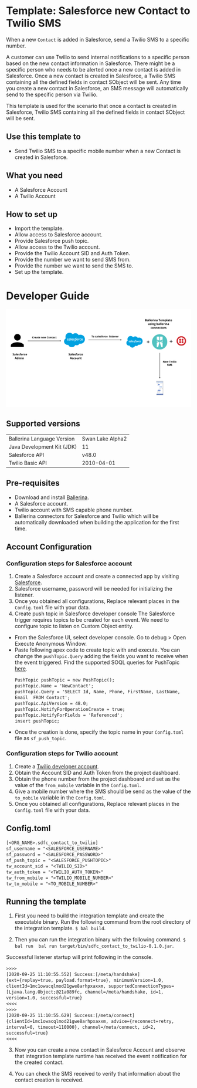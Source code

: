 # Template: Salesforce new Contact to Twilio SMS
When a new `Contact` is added in Salesforce, send a Twilio SMS to a specific number.<br>

A customer can use Twilio to send internal notifications to a specific person based on the new contact information in Salesforce. There might be a specific person who needs to be alerted once a new contact is added in Salesforce. Once a new contact is created in Salesforce, a Twilio SMS containing all the defined fields in contact SObject will be sent. Any time you create a new contact in Salesforce, an SMS message will automatically send to the specific person via Twilio.

This template is used for the scenario that once a contact is created in Salesforce, Twilio SMS containing all the 
defined fields in contact SObject will be sent.

## Use this template to
- Send Twilio SMS to a specific mobile number when a new Contact is created in Salesforce.

## What you need
- A Salesforce Account
- A Twilio Account 

## How to set up
- Import the template.
- Allow access to Salesforce account.
- Provide Salesforce push topic.
- Allow access to the Twilio account.
- Provide the Twilio Account SID and Auth Token.
- Provide the number we want to send SMS from.
- Provide the number we want to send the SMS to.
- Set up the template. 

# Developer Guide
<p align="center">
<img src="./docs/images/template_flow.png?raw=true" alt="Github-Slack Integration template overview"/>
</p>

## Supported versions
<table>
  <tr>
   <td>Ballerina Language Version
   </td>
   <td>Swan Lake Alpha2
   </td>
  </tr>
  <tr>
   <td>Java Development Kit (JDK) 
   </td>
   <td>11
   </td>
  </tr>
  <tr>
   <td>Salesforce API 
   </td>
   <td>v48.0
   </td>
  </tr>
  <tr>
   <td>Twilio Basic API
   </td>
   <td>2010-04-01
   </td>
  </tr>
</table>

## Pre-requisites
* Download and install [Ballerina](https://ballerinalang.org/downloads/).
* A Salesforce account.
* Twilio account with SMS capable phone number.
* Ballerina connectors for Salesforce and Twilio which will be automatically downloaded when building the application for the first time.

## Account Configuration
### Configuration steps for Salesforce account
1. Create a Salesforce account and create a connected app by visiting [Salesforce](https://www.salesforce.com). 
2. Salesforce username, password will be needed for initializing the listener. 
3. Once you obtained all configurations, Replace relevant places in the `Config.toml` file with your data.
4. Create push topic in Salesforce developer console
  The Salesforce trigger requires topics to be created for each event. We need to configure topic to listen on Custom Object entity.
  * From the Salesforce UI, select developer console. Go to debug > Open Execute Anonymous Window. 
  * Paste following apex code to create topic with <NewContact> and execute. You can change the `pushTopic.Query` adding the fields you want to receive when the event triggered. Find the supported SOQL queries for PushTopic [here](https://developer.salesforce.com/docs/atlas.en-us.api_streaming.meta/api_streaming/supported_soql.htm).
    ```apex
    PushTopic pushTopic = new PushTopic();
    pushTopic.Name = 'NewContact';
    pushTopic.Query = 'SELECT Id, Name, Phone, FirstName, LastName, Email  FROM Contact';
    pushTopic.ApiVersion = 48.0;
    pushTopic.NotifyForOperationCreate = true;
    pushTopic.NotifyForFields = 'Referenced';
    insert pushTopic;
    ```
  * Once the creation is done, specify the topic name in your `Config.toml` file as `sf_push_topic`.

### Configuration steps for Twilio account
1. Create a [Twilio developer account](https://www.twilio.com/). 
2. Obtain the Account SID and Auth Token from the project dashboard.
3. Obtain the phone number from the project dashboard and set as the value of the `from_mobile` variable in the `Config.toml`.
4. Give a mobile number where the SMS should be send as the value of the `to_mobile` variable in the `Config.toml`.
5. Once you obtained all configurations, Replace relevant places in the `Config.toml` file with your data.

## Config.toml 
```
[<ORG_NAME>.sdfc_contact_to_twilio]
sf_username = "<SALESFORCE_USERNAME>"  
sf_password = "<SALESFORCE_PASSWORD>"  
sf_push_topic = "<SALESFORCE_PUSHTOPIC>"  
tw_account_sid = "<TWILIO_SID>"  
tw_auth_token = "<TWILIO_AUTH_TOKEN>"  
tw_from_mobile = "<TWILIO_MOBILE_NUMBER>"  
tw_to_mobile = "<TO_MOBILE_NUMBER>"  
```

## Running the template
1. First you need to build the integration template and create the executable binary. Run the following command from the root directory of the integration template. 
`$ bal build`. 

2. Then you can run the integration binary with the following command. 
`$ bal run  bal run target/bin/sdfc_contact_to_twilio-0.1.0.jar`. 

Successful listener startup will print following in the console.
```
>>>>
[2020-09-25 11:10:55.552] Success:[/meta/handshake]
{ext={replay=true, payload.format=true}, minimumVersion=1.0, clientId=1mc1owacqlmod21gwe8arhpxaxxm, supportedConnectionTypes=[Ljava.lang.Object;@21a089fc, channel=/meta/handshake, id=1, version=1.0, successful=true}
<<<<
>>>>
[2020-09-25 11:10:55.629] Success:[/meta/connect]
{clientId=1mc1owacqlmod21gwe8arhpxaxxm, advice={reconnect=retry, interval=0, timeout=110000}, channel=/meta/connect, id=2, successful=true}
<<<<
```
3. Now you can create a new contact in Salesforce Account and observe that integration template runtime has received the event notification for the created contact.

4. You can check the SMS received to verify that information about the contact creation is received. 
